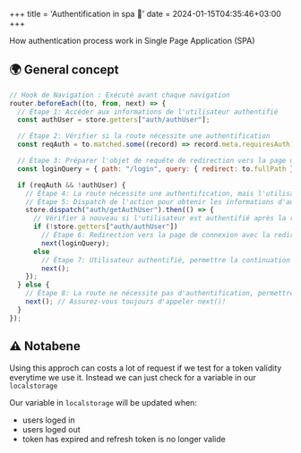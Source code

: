 +++
title = 'Authentification in spa 🔐'
date = 2024-01-15T04:35:46+03:00
+++

How authentication process work in Single Page Application (SPA)

<!--more-->

## 🌍 General concept

```js
// Hook de Navigation : Exécuté avant chaque navigation
router.beforeEach((to, from, next) => {
  // Étape 1: Accéder aux informations de l'utilisateur authentifié
  const authUser = store.getters["auth/authUser"];

  // Étape 2: Vérifier si la route nécessite une authentification
  const reqAuth = to.matched.some((record) => record.meta.requiresAuth);

  // Étape 3: Préparer l'objet de requête de redirection vers la page de connexion
  const loginQuery = { path: "/login", query: { redirect: to.fullPath } };

  if (reqAuth && !authUser) {
    // Étape 4: La route nécessite une authentification, mais l'utilisateur n'est pas authentifié
    // Étape 5: Dispatch de l'action pour obtenir les informations d'authentification de l'utilisateur
    store.dispatch("auth/getAuthUser").then(() => {
      // Vérifier à nouveau si l'utilisateur est authentifié après la résolution de l'action asynchrone
      if (!store.getters["auth/authUser"]) 
        // Étape 6: Redirection vers la page de connexion avec la redirection préparée
        next(loginQuery);
      else 
        // Étape 7: Utilisateur authentifié, permettre la continuation de la navigation
        next();
    });
  } else {
    // Étape 8: La route ne nécessite pas d'authentification, permettre la continuation de la navigation
    next(); // Assurez-vous toujours d'appeler next()!
  }
});
```

## ⚠️ Notabene

Using this approch can costs a lot of request if we test for a token validity everytime we use it. Instead we can just check for a variable in our `localstorage`

Our variable in `localstorage` will be updated when:

- users loged in
- users loged out
- token has expired and refresh token is no longer valide
